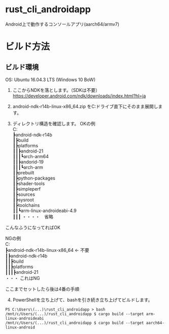 # rust_cli_androidapp
Android上で動作するコンソールアプリ(aarch64/armv7)

# ビルド方法
## ビルド環境
OS: Ubuntu 16.04.3 LTS (Windows 10 BoW)

1. ここからNDKを落とします。（SDKは不要）
https://developer.android.com/ndk/downloads/index.html?hl=ja

2. android-ndk-r14b-linux-x86_64.zip をC:ドライブ直下にそのまま展開します。

3. ディレクトリ構造を確認します。
OKの例  
C:  
┣android-ndk-r14b  
┃┣build  
┃┣platforms  
┃┃┣android-21  
┃┃┃┗arch-arm64  
┃┃┣andorid-19  
┃┃┃┗arch-arm  
┃┣prebuilt  
┃┣python-packages  
┃┣shader-tools  
┃┣simpleperf  
┃┣sources  
┃┣sysroot  
┃┣toolchains  
┃┃┗arm-linux-androideabi-4.9  
┃┃┃ ・・・・　省略  
  
こんなふうになってればOK  
  
NGの例  
C:  
┣android-ndk-r14b-linux-x86_64 <- 不要  
┃┣android-ndk-r14b  
┃┃┣build  
┃┃┣platforms  
┃┃┃┣android-21  
・・・ これはNG  
  
ここまでセットしたら後は4番の手順  
  
4. PowerShellを立ち上げて、bashを引き続き立ち上げてビルドします。

```
PS C:\Users\(...)\rust_cli_androidapp > bash  
/mnt/c/Users/(...)/rust_cli_androidapp $ cargo build --target arm-linux-androideabi  
/mnt/c/Users/(...)/rust_cli_androidapp $ cargo build --target aarch64-linux-android
```

